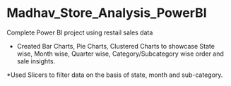 # Madhav_Store_Analysis_PowerBI
Complete Power BI project using restail sales data 

* Created Bar Charts, Pie Charts, Clustered Charts to showcase State wise, Month wise, Quarter wise, Category/Subcategory wise order and sale insights.

*Used Slicers to filter data on the basis of state, month and sub-category.
